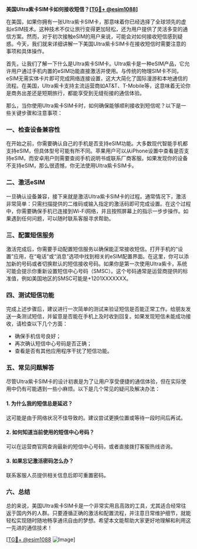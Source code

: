 **美国Ultra紫卡SIM卡如何接收短信？[[TG💪+ @esim1088](https://t.me/s/esim1088)]**

在美国，如果你拥有一张Ultra紫卡SIM卡，那意味着你已经选择了全球领先的虚拟eSIM技术。这种技术不仅让旅行变得更加轻松，还为用户提供了灵活多变的通信方案。然而，对于初次接触eSIM的用户来说，可能会对如何接收短信感到疑惑。今天，我们就来详细讲解一下美国Ultra紫卡SIM卡在接收短信时需要注意的事项和具体操作。

首先，让我们了解一下什么是Ultra紫卡SIM卡。Ultra紫卡是一种eSIM产品，它允许用户通过手机内置的eSIM功能直接激活并使用。与传统的物理SIM卡不同，eSIM无需实体卡片即可完成网络连接设置，这大大简化了国际漫游和本地通信的流程。在美国，Ultra紫卡支持主流运营商如AT&T、T-Mobile等，这意味着无论你是商务出差还是短期旅行，都能享受到无缝衔接的通信体验。

那么，当你使用Ultra紫卡SIM卡时，如何确保能够顺利接收到短信呢？以下是一些关键步骤和注意事项：

### 一、检查设备兼容性

在开始之前，你需要确认自己的手机是否支持eSIM功能。大多数现代智能手机都支持eSIM，但具体型号可能有所不同。苹果用户可以从iPhone设置中查看是否支持eSIM，而安卓用户则需要查阅手机说明书或联系厂商客服。如果发现你的设备不支持eSIM，那么很遗憾，你无法使用Ultra紫卡SIM卡。

### 二、激活eSIM

一旦确认设备兼容，接下来就是激活Ultra紫卡SIM卡的过程。通常情况下，激活非常简单：只需扫描提供的二维码或输入指定的激活码即可完成设置。在这个过程中，你需要确保手机已连接到Wi-Fi网络，并且按照屏幕上的指示一步步操作。如果遇到任何问题，可以随时联系客服寻求帮助。

### 三、配置短信服务

激活完成后，你需要手动配置短信服务以确保能正常接收短信。打开手机的“设置”应用，在“电话”或“消息”选项中找到相关的eSIM配置界面。在这里，你可以添加新的号码或者切换默认的短信接收号码。如果你是第一次使用Ultra紫卡，系统可能会提示你重新设置短信中心号码（SMSC）。这个号码通常是运营商提供的标准值，例如美国地区的SMSC可能是+1201XXXXXXX。

### 四、测试短信功能

完成上述步骤后，建议进行一次简单的测试来验证短信是否能正常工作。给朋友发送一条测试短信，并留意是否能在手机上及时收到回复。如果发现短信未能成功接收，请检查以下几个方面：
- 确保手机信号良好；
- 再次确认短信中心号码是否正确；
- 查看是否有其他应用程序干扰了短信功能。

### 五、常见问题解答

尽管Ultra紫卡SIM卡的设计初衷是为了让用户享受便捷的通信体验，但在实际使用中仍有可能遇到一些小麻烦。以下是几个常见的疑问及解决办法：

#### 1. 为什么我的短信总是延迟？
这可能是由于网络状况不佳导致的。建议尝试更换位置或等待一段时间后再试。

#### 2. 如何知道当前使用的短信中心号码？
可以在运营商官网查询最新的短信中心号码，或者直接拨打客服热线咨询。

#### 3. 如果忘记激活密码怎么办？
联系客服人员提供相关信息后即可重置密码。

### 六、总结

总的来说，美国Ultra紫卡SIM卡是一个非常实用且高效的工具，尤其适合经常往返于国内外的人群。只要遵循正确的激活和配置流程，并注意日常维护细节，就能轻松实现随时随地畅享通讯自由的梦想。希望本文能帮助大家更好地理解和利用这一先进的通信技术！

[[TG💪+ @esim1088](https://t.me/s/esim1088) ![Image](https://i.postimg.cc/4NQfJmqS/Snipaste-2025-05-13-00-14-12.png)]